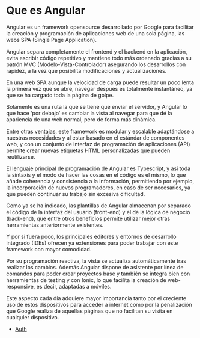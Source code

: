 # Que es Angular

Angular es un framework opensource desarrollado por Google para facilitar la creación y programación de aplicaciones web de una sola página, las webs SPA (Single Page Application).

Angular separa completamente el frontend y el backend en la aplicación, evita escribir código repetitivo y mantiene todo más ordenado gracias a su patrón MVC (Modelo-Vista-Controlador) asegurando los desarrollos con rapidez, a la vez que posibilita modificaciones y actualizaciones.

En una web SPA aunque la velocidad de carga puede resultar un poco lenta la primera vez que se abre, navegar después es totalmente instantáneo, ya que se ha cargado toda la página de golpe.

Solamente es una ruta la que se tiene que enviar el servidor, y Angular lo que hace ‘por debajo’ es cambiar la vista al navegar para que dé la apariencia de una web normal, pero de forma más dinámica.

Entre otras ventajas, este framework es modular y escalable adaptándose a nuestras necesidades y al estar basado en el estándar de componentes web, y con un conjunto de interfaz de programación de aplicaciones (API) permite crear nuevas etiquetas HTML personalizadas que pueden reutilizarse.

El lenguaje principal de programación de Angular es Typescript, y así toda la sintaxis y el modo de hacer las cosas en el código es el mismo, lo que añade coherencia y consistencia a la información, permitiendo por ejemplo, la incorporación de nuevos programadores, en caso de ser necesarios, ya que pueden continuar su trabajo sin excesiva dificultad. 

Como ya se ha indicado, las plantillas de Angular almacenan por separado el código de la interfaz del usuario (front-end) y el de la lógica de negocio (back-end), que entre otros beneficios permite utilizar mejor otras herramientas anteriormente existentes. 

Y por si fuera poco, los principales editores y entornos de desarrollo integrado (IDEs) ofrecen ya extensiones para poder trabajar con este framework con mayor comodidad.

Por su programación reactiva, la vista se actualiza automáticamente tras realizar los cambios. Además Angular dispone de asistente por línea de comandos para poder crear proyectos base y también se integra bien con herramientas de testing y con Ionic, lo que facilita la creación de web-responsive, es decir, adaptadas a móviles.

Este aspecto cada día adquiere mayor importancia tanto por el creciente uso de estos dispositivos para acceder a internet como por la penalización que Google realiza de aquellas páginas que no facilitan su visita en cualquier dispositivo.

* [Auth](./web/angular/auth/index)